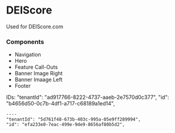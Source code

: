 # DEIScore

Used for DEIScore.com

### Components

- Navigation
- Hero
- Feature Call-Outs
- Banner Image Right
- Banner Imaage Left
- Footer

IDs:
"tenantId": "ad917766-8222-4737-aaeb-2e7570d0c377",
"id": "b4656d50-0c7b-4df1-a717-c68189a1ed14",

    ----
    "tenantId": "5d761f48-673b-403c-995a-05e9ff289994",
    "id": "efa233e0-7eac-499e-9de9-8656af80b5d2",
